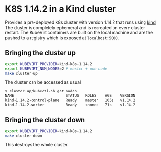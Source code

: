 # K8S 1.14.2 in a Kind cluster

Provides a pre-deployed k8s cluster with version 1.14.2 that runs using [kind](https://github.com/kubernetes-sigs/kind) The cluster is completely ephemeral and is recreated on every cluster restart.
The KubeVirt containers are built on the local machine and are the pushed to a registry which is exposed at
`localhost:5000`.


## Bringing the cluster up

```bash
export KUBEVIRT_PROVIDER=kind-k8s-1.14.2
export KUBEVIRT_NUM_NODES=2 # master + one node
make cluster-up
```

The cluster can be accessed as usual:

```bash
$ cluster-up/kubectl.sh get nodes
NAME                        STATUS   ROLES    AGE    VERSION
kind-1.14.2-control-plane   Ready    master   105s   v1.14.2
kind-1.14.2-worker          Ready    <none>   71s    v1.14.2
```

## Bringing the cluster down

```bash
export KUBEVIRT_PROVIDER=kind-k8s-1.14.2
make cluster-down
```

This destroys the whole cluster.

